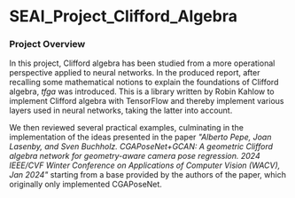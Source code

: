 # SEAI_Project_Clifford_Algebra
### Project Overview

In this project, Clifford algebra has been studied from a more operational perspective applied to neural networks. In the produced report, after recalling some mathematical notions to explain the foundations of Clifford algebra, *tfga* was introduced. This is a library written by Robin Kahlow to implement Clifford algebra with TensorFlow and thereby implement various layers used in neural networks, taking the latter into account. 

We then reviewed several practical examples, culminating in the implementation of the ideas presented in the paper *"Alberto Pepe, Joan Lasenby, and Sven Buchholz. CGAPoseNet+GCAN: A geometric Clifford algebra network for geometry-aware camera pose regression. 2024 IEEE/CVF Winter Conference on Applications of Computer Vision (WACV), Jan 2024"* starting from a base provided by the authors of the paper, which originally only implemented CGAPoseNet.
